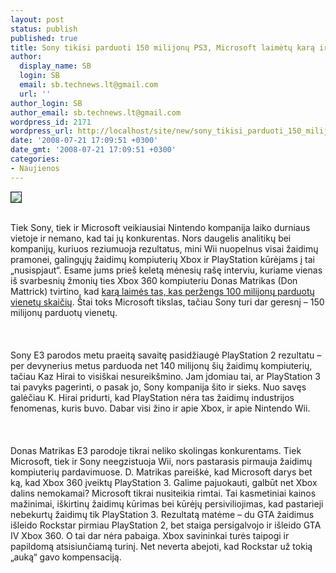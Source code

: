 ```yaml
---
layout: post
status: publish
published: true
title: Sony tikisi parduoti 150 milijonų PS3, Microsoft laimėtų karą ir su šimtu
author:
  display_name: SB
  login: SB
  email: sb.technews.lt@gmail.com
  url: ''
author_login: SB
author_email: sb.technews.lt@gmail.com
wordpress_id: 2171
wordpress_url: http://localhost/site/new/sony_tikisi_parduoti_150_milijonu_ps3__microsoft_laimetu_kara_ir_su_simtu/
date: '2008-07-21 17:09:51 +0300'
date_gmt: '2008-07-21 17:09:51 +0300'
categories:
- Naujienos
---
```

<div class="imgright"><img src="http://images.dailytech.com/nimage/8158_7246_6995_wiips3xbox.jpg" border="1"></div>
<p><br>Tiek Sony, tiek ir Microsoft veikiausiai Nintendo kompanija laiko durniaus vietoje ir nemano, kad tai jų konkurentas. Nors daugelis analitikų bei kompanijų, kuriuos reziumuoja rezultatus, mini Wii nuopelnus visai žaidimų pramonei, galingųjų žaidimų kompiuterių Xbox ir PlayStation kūrėjams į tai „nusispjaut“. Esame jums prieš keletą mėnesių rašę interviu, kuriame vienas iš svarbesnių žmonių ties Xbox 360 kompiuteriu Donas Matrikas (Don Mattrick) tvirtino, kad <a class="ns" href="http://www.technews.lt/index.php?id=Kas&amp;Id=1709"> karą laimės tas, kas peržengs 100 milijonų parduotų vienetų skaičių</a>. Štai toks Microsoft tikslas, tačiau Sony turi dar geresnį – 150 milijonų parduotų vienetų.<br />
<br><br />
<br>Sony E3 parodos metu praeitą savaitę pasidžiaugė PlayStation 2 rezultatu – per devynerius metus parduoda net 140 milijonų šių žaidimų kompiuterių, tačiau Kaz Hirai to visiškai nesureikšmino. Jam įdomiau tai, ar PlayStation 3 tai pavyks pagerinti, o pasak jo, Sony kompanija šito ir sieks. Nuo savęs galėčiau K. Hirai pridurti, kad PlayStation nėra tas žaidimų industrijos fenomenas, kuris buvo. Dabar visi žino ir apie Xbox, ir apie Nintendo Wii.<br />
<br><br />
<br>Donas Matrikas E3 parodoje tikrai neliko skolingas konkurentams. Tiek Microsoft, tiek ir Sony neegzistuoja Wii, nors pastarasis pirmauja žaidimų kompiuterių pardavimuose. D. Matrikas pareiškė, kad Microsoft darys bet ką, kad Xbox 360 įveiktų PlayStation 3. Galime pajuokauti, galbūt net Xbox dalins nemokamai? Microsoft tikrai nusiteikia rimtai. Tai kasmetiniai kainos mažinimai, iškirtinų žaidimų kūrimas bei kūrėjų persiviliojimas, kad pastarieji nebekurtų žaidimų tik PlayStation 3. Rezultatą matėme – du GTA žaidimus išleido Rockstar pirmiau PlayStation 2, bet staiga persigalvojo ir išleido GTA IV Xbox 360. O tai dar nėra pabaiga. Xbox savininkai turės taipogi ir papildomą atsisiunčiamą turinį. Net neverta abejoti, kad Rockstar už tokią „auką“ gavo kompensaciją.<br />
<br></p>
